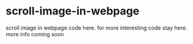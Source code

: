 # scroll-image-in-webpage
scroll image in webpage
code here.
for more interesting code stay here.
more info coming soon
